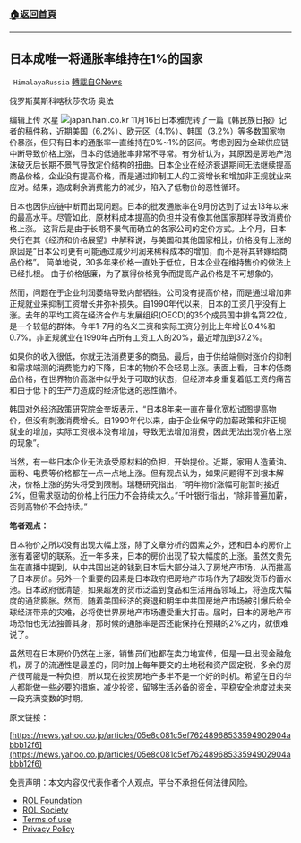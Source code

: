 ###  [:house:返回首頁](https://github.com/ourhimalayas/txt)
---


## 日本成唯一将通胀率维持在1%的国家
` HimalayaRussia` [轉載自GNews](https://gnews.org/zh-hans/1669900/)

俄罗斯莫斯科喀秋莎农场 奥法

编辑上传  水星
![](https://assets.gnews.org/wp-content/uploads/2021/11/j-1.jpg)japan.hani.co.kr
11月16日日本雅虎转了一篇《韩民族日报》记者的稿件称，近期美国（6.2%）、欧元区（4.1%）、韩国（3.2%）等多数国家物价暴涨，但只有日本的通胀率一直维持在0%~1%的区间。考虑到因为全球供应链中断导致价格上涨，日本的低通胀率非常不寻常。有分析认为，其原因是房地产泡沫破灭后长期不景气导致定价结构的扭曲。日本企业在经济衰退期间无法继续提高商品价格，企业没有提高价格，而是通过抑制工人的工资增长和增加非正规就业来应对。结果，造成剩余消费能力的减少，陷入了低物价的恶性循环。

日本也因供应链中断而出现问题。日本的批发通胀率在9月份达到了过去13年以来的最高水平。尽管如此，原材料成本提高的负担并没有像其他国家那样导致消费价格上涨。 这背后是由于长期不景气而确立的各家公司的定价方式。上个月，日本央行在其《经济和价格展望》中解释说，与美国和其他国家相比，价格没有上涨的原因是“日本公司更有可能通过减少利润来稀释成本的增加，而不是将其转嫁给商品价格”。 简单地说，30多年来价格一直处于低位，日本企业在维持售价的做法上已经扎根。 由于价格低廉，为了赢得价格竞争而提高产品价格是不可想象的。

然而，问题在于企业利润萎缩导致内部牺牲。公司没有提高价格，而是通过增加非正规就业来抑制工资增长并弥补损失。自1990年代以来，日本的工资几乎没有上涨。去年的平均工资在经济合作与发展组织(OECD)的35个成员国中排名第22位，是一个较低的群体。今年1-7月的名义工资和实际工资分别比上年增长0.4%和0.7%。非正规就业在1990年占所有工资工人的20%，最近增加到37.2%。

如果你的收入很低，你就无法消费更多的商品。最后，由于供给端侧对涨价的抑制和需求端测的消费能力的下降，日本的物价不会轻易上涨。表面上看，日本的低商品价格，在世界物价高涨中似乎处于可取的状态，但经济本身重复着低工资的痛苦和由于低下的生产力造成的经济低迷的恶性循环。

韩国对外经济政策研究院金奎坂表示，“日本8年来一直在量化宽松试图提高物价，但没有刺激消费增长。自1990年代以来，由于企业保守的加薪政策和非正规就业的增加，实际工资根本没有增加，导致无法增加消费，因此无法出现价格上涨的现象”。

当然，有一些日本企业无法承受原材料的负担，开始提价。近期，家用人造黄油、面粉、电费等价格都在一点一点地上涨。但有观点认为，如果问题得不到根本解决，价格上涨的势头将受到限制。瑞穗研究指出，“明年物价涨幅可能暂时接近2%，但需求驱动的价格上行压力不会持续太久。”千叶银行指出，“除非普遍加薪，否则高物价不会持续。”

**笔者观点：**

日本物价之所以没有出现大幅上涨，除了文章分析的因素之外，还和日本的房价上涨有着密切的联系。近一年多来，日本的房价出现了较大幅度的上涨。虽然文贵先生在直播中提到，从中共国出逃的钱到日本后大部分进入了房地产市场，从而推高了日本房价。另外一个重要的因素是日本政府把房地产市场作为了超发货币的蓄水池。日本政府很清楚，如果超发的货币泛滥到食品和生活用品领域上，将造成大幅度的通货膨胀。然而，随着美国经济的衰退和明年中共国房地产市场被引爆后给全球经济带来的灾难，必将使世界房地产市场遭受重大打击。届时，日本的房地产市场恐怕也无法独善其身，那时候的通胀率是否还能保持在预期的2%之内，就很难说了。

虽然现在日本房价仍然在上涨，销售员们也都在卖力地宣传，但是一旦出现金融危机，房子的流通性是最差的，同时加上每年要交的土地税和资产固定税，多余的房产很可能是一种负担，所以现在投资房地产多半不是一个好的时机。希望在日的华人都能做一些必要的措施，减少投资，留够生活必备的资金，平稳安全地度过未来一段充满变数的时期。

原文链接：

[https://news.yahoo.co.jp/articles/05e8c081c5ef76248968533594902904abbb12f6](https://news.yahoo.co.jp/articles/05e8c081c5ef76248968533594902904abbb12f6)

 

免责声明：本文内容仅代表作者个人观点，平台不承担任何法律风险。

- [ROL Foundation](https://rolfoundation.org/)
- [ROL Society](https://rolsociety.org/)
- [Terms of use](https://gnews.org/terms-of-use-3/)
- [Privacy Policy](https://gnews.org/privacy-policy/)

